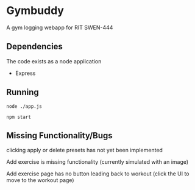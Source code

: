 # Gymbuddy

A gym logging webapp for RIT SWEN-444



## Dependencies

The code exists as a node application

- Express



## Running

`node ./app.js`

`npm start`


## Missing Functionality/Bugs

clicking apply or delete presets has not yet been implemented

Add exercise is missing functionality (currently simulated with an image)

Add exercise page has no button leading back to workout (click the UI to move to the workout page)

